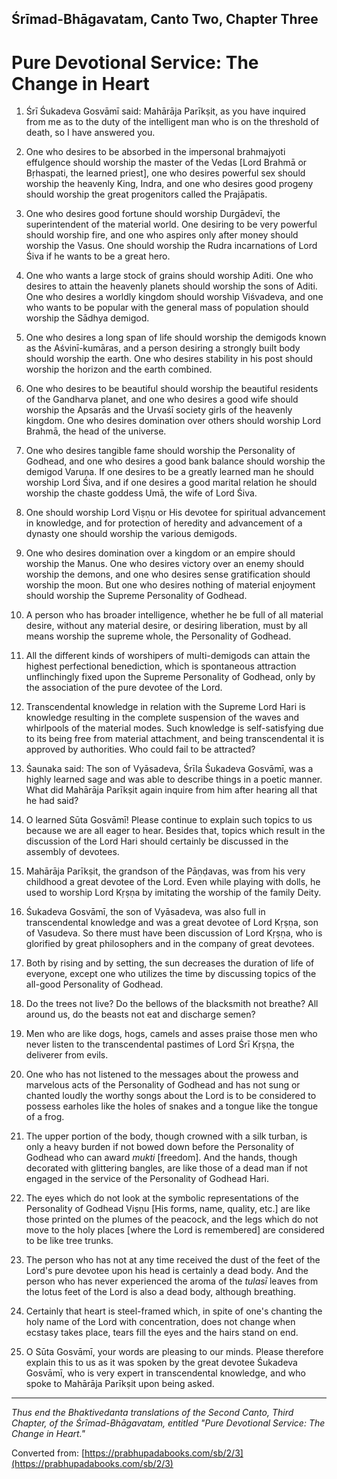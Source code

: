 ## Śrīmad-Bhāgavatam, Canto Two, Chapter Three
# Pure Devotional Service: The Change in Heart
 

1. Śrī Śukadeva Gosvāmī said: Mahārāja Parīkṣit, as you have inquired from me as to the duty of the intelligent man who is on the threshold of death, so I have answered you.

2. One who desires to be absorbed in the impersonal brahmajyoti effulgence should worship the master of the Vedas \[Lord Brahmā or Bṛhaspati, the learned priest\], one who desires powerful sex should worship the heavenly King, Indra, and one who desires good progeny should worship the great progenitors called the Prajāpatis.   
  
3. One who desires good fortune should worship Durgādevī, the superintendent of the material world. One desiring to be very powerful should worship fire, and one who aspires only after money should worship the Vasus. One should worship the Rudra incarnations of Lord Śiva if he wants to be a great hero.   
  
4. One who wants a large stock of grains should worship Aditi. One who desires to attain the heavenly planets should worship the sons of Aditi. One who desires a worldly kingdom should worship Viśvadeva, and one who wants to be popular with the general mass of population should worship the Sādhya demigod.   
  
5. One who desires a long span of life should worship the demigods known as the Aśvinī-kumāras, and a person desiring a strongly built body should worship the earth. One who desires stability in his post should worship the horizon and the earth combined.   
  
6. One who desires to be beautiful should worship the beautiful residents of the Gandharva planet, and one who desires a good wife should worship the Apsarās and the Urvaśī society girls of the heavenly kingdom. One who desires domination over others should worship Lord Brahmā, the head of the universe.   
  
7. One who desires tangible fame should worship the Personality of Godhead, and one who desires a good bank balance should worship the demigod Varuṇa. If one desires to be a greatly learned man he should worship Lord Śiva, and if one desires a good marital relation he should worship the chaste goddess Umā, the wife of Lord Śiva.

8. One should worship Lord Viṣṇu or His devotee for spiritual advancement in knowledge, and for protection of heredity and advancement of a dynasty one should worship the various demigods.

9. One who desires domination over a kingdom or an empire should worship the Manus. One who desires victory over an enemy should worship the demons, and one who desires sense gratification should worship the moon. But one who desires nothing of material enjoyment should worship the Supreme Personality of Godhead.

10. A person who has broader intelligence, whether he be full of all material desire, without any material desire, or desiring liberation, must by all means worship the supreme whole, the Personality of Godhead.

11. All the different kinds of worshipers of multi-demigods can attain the highest perfectional benediction, which is spontaneous attraction unflinchingly fixed upon the Supreme Personality of Godhead, only by the association of the pure devotee of the Lord.

12. Transcendental knowledge in relation with the Supreme Lord Hari is knowledge resulting in the complete suspension of the waves and whirlpools of the material modes. Such knowledge is self-satisfying due to its being free from material attachment, and being transcendental it is approved by authorities. Who could fail to be attracted?

13. Śaunaka said: The son of Vyāsadeva, Śrīla Śukadeva Gosvāmī, was a highly learned sage and was able to describe things in a poetic manner. What did Mahārāja Parīkṣit again inquire from him after hearing all that he had said?

14. O learned Sūta Gosvāmī! Please continue to explain such topics to us because we are all eager to hear. Besides that, topics which result in the discussion of the Lord Hari should certainly be discussed in the assembly of devotees.

15. Mahārāja Parīkṣit, the grandson of the Pāṇḍavas, was from his very childhood a great devotee of the Lord. Even while playing with dolls, he used to worship Lord Kṛṣṇa by imitating the worship of the family Deity.

16. Śukadeva Gosvāmī, the son of Vyāsadeva, was also full in transcendental knowledge and was a great devotee of Lord Kṛṣṇa, son of Vasudeva. So there must have been discussion of Lord Kṛṣṇa, who is glorified by great philosophers and in the company of great devotees.

17. Both by rising and by setting, the sun decreases the duration of life of everyone, except one who utilizes the time by discussing topics of the all-good Personality of Godhead.

18. Do the trees not live? Do the bellows of the blacksmith not breathe? All around us, do the beasts not eat and discharge semen?

19. Men who are like dogs, hogs, camels and asses praise those men who never listen to the transcendental pastimes of Lord Śrī Kṛṣṇa, the deliverer from evils.

20. One who has not listened to the messages about the prowess and marvelous acts of the Personality of Godhead and has not sung or chanted loudly the worthy songs about the Lord is to be considered to possess earholes like the holes of snakes and a tongue like the tongue of a frog.

21. The upper portion of the body, though crowned with a silk turban, is only a heavy burden if not bowed down before the Personality of Godhead who can award *mukti* \[freedom\]. And the hands, though decorated with glittering bangles, are like those of a dead man if not engaged in the service of the Personality of Godhead Hari.

22. The eyes which do not look at the symbolic representations of the Personality of Godhead Viṣṇu \[His forms, name, quality, etc.\] are like those printed on the plumes of the peacock, and the legs which do not move to the holy places \[where the Lord is remembered\] are considered to be like tree trunks.

23. The person who has not at any time received the dust of the feet of the Lord's pure devotee upon his head is certainly a dead body. And the person who has never experienced the aroma of the *tulasī* leaves from the lotus feet of the Lord is also a dead body, although breathing.

24. Certainly that heart is steel-framed which, in spite of one's chanting the holy name of the Lord with concentration, does not change when ecstasy takes place, tears fill the eyes and the hairs stand on end.

25. O Sūta Gosvāmī, your words are pleasing to our minds. Please therefore explain this to us as it was spoken by the great devotee Śukadeva Gosvāmī, who is very expert in transcendental knowledge, and who spoke to Mahārāja Parīkṣit upon being asked.

---

*Thus end the Bhaktivedanta translations of the Second Canto, Third Chapter, of the Śrīmad-Bhāgavatam, entitled "Pure Devotional Service: The Change in Heart."*

Converted from: [https://prabhupadabooks.com/sb/2/3](https://prabhupadabooks.com/sb/2/3)

<!--stackedit_data:
eyJoaXN0b3J5IjpbMzIwNTk5MjIwLC0xNDI3NTM1OTAxXX0=
-->